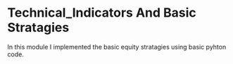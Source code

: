 # Technical_Indicators And Basic Stratagies
In this module I implemented the basic equity stratagies using basic pyhton code.
